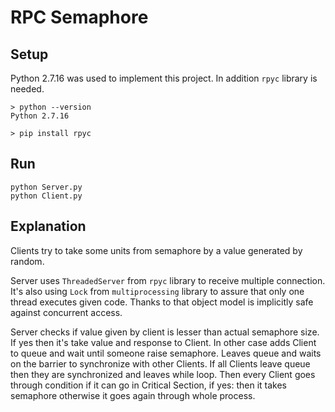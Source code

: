 # RPC Semaphore

## Setup

Python 2.7.16 was used to implement this project.
In addition `rpyc` library is needed.
```
> python --version
Python 2.7.16

> pip install rpyc
```

## Run
```
python Server.py
python Client.py
```

## Explanation
Clients try to take some units from semaphore by a value generated by random.

Server uses `ThreadedServer` from `rpyc` library to receive multiple connection. It's also using `Lock` from `multiprocessing` library to assure that only one thread executes given code. Thanks to that object model is implicitly safe against concurrent access.

Server checks if value given by client is lesser than actual semaphore size. If yes then it's take value and response to Client. In other case adds Client to queue and wait until someone raise semaphore. Leaves queue and waits on the barrier to synchronize with other Clients. If all Clients leave queue then they are synchronized and leaves while loop. Then every Client goes through condition if it can go in Critical Section, if yes: then it takes semaphore otherwise it goes again through whole process.

